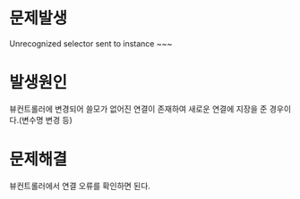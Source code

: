 # 문제발생

Unrecognized selector sent to instance ~~~

# 발생원인

뷰컨트롤러에 변경되어 쓸모가 없어진 연결이 존재하여 새로운 연결에 지장을 준 경우이다.(변수명 변경 등)

# 문제해결

뷰컨트롤러에서 연결 오류를 확인하면 된다.
